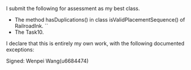 I submit the following for assessment as my best class.

* The method hasDuplications() in class isValidPlacementSequence() of RailroadInk.
``
* The Task10.


I declare that this is entirely my own work, with the following documented exceptions:



Signed: Wenpei Wang(u6684474)
